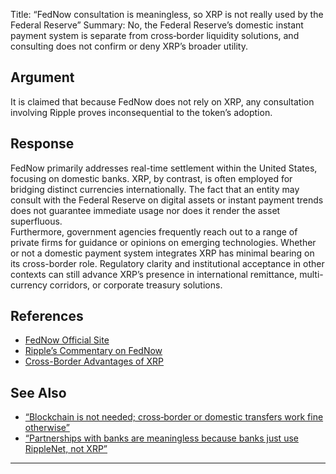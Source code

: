 Title: “FedNow consultation is meaningless, so XRP is not really used by the Federal Reserve”
Summary: No, the Federal Reserve’s domestic instant payment system is separate from cross‑border liquidity solutions, and consulting does not confirm or deny XRP’s broader utility.

## Argument  
It is claimed that because FedNow does not rely on XRP, any consultation involving Ripple proves inconsequential to the token’s adoption.

## Response  
FedNow primarily addresses real-time settlement within the United States, focusing on domestic banks. XRP, by contrast, is often employed for bridging distinct currencies internationally. The fact that an entity may consult with the Federal Reserve on digital assets or instant payment trends does not guarantee immediate usage nor does it render the asset superfluous.  
Furthermore, government agencies frequently reach out to a range of private firms for guidance or opinions on emerging technologies. Whether or not a domestic payment system integrates XRP has minimal bearing on its cross-border role. Regulatory clarity and institutional acceptance in other contexts can still advance XRP’s presence in international remittance, multi-currency corridors, or corporate treasury solutions.

## References
- [FedNow Official Site](https://www.frbservices.org/financial-services/fednow)
- [Ripple’s Commentary on FedNow](https://ripple.com/insights/)
- [Cross-Border Advantages of XRP](https://ripple.com/ripplenet/on-demand-liquidity/)

## See Also
- [“Blockchain is not needed; cross‑border or domestic transfers work fine otherwise”](blockchain-is-not-needed-cross-border-or-domestic-transfers-work-fine-otherwise.html)
- [“Partnerships with banks are meaningless because banks just use RippleNet, not XRP”](partnerships-with-banks-are-meaningless-because-banks-just-use-ripplenet-not-xrp.html)

---

